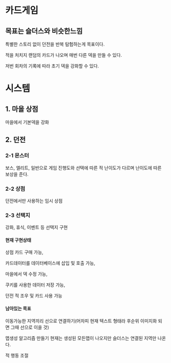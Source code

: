 # 카드게임

## 목표는 슬더스와 비슷한느낌

특별한 스토리 없이 던전을 반복 탐험하는게 목표이다.

적을 처치지 랜덤의 카드가 나오며 매번 다른 덱을 만들 수 있다.

저번 회차의 기록에 따라 초기 덱을 강화할 수 있다.


# 시스템

## 1. 마을 상점

마을에서 기본덱을 강화

## 2. 던전

### 2-1 몬스터

보스, 엘리트, 일반으로 게임 진행도와 선택에 따른 적 난이도가 다르며 난이도에 따른 보상을 준다.

### 2-2 상점

던전에서만 사용하는 임시 상점

### 2-3 선택지

강화, 휴식, 이벤트 등 선택지 구현





#### 현재 구현상태

상점 카드 구매 가능,

카드데이터를 데이터베이스에 삽입 및 호출 가능,

마을에서 덱 수정 가능,

쿠키를 사용한 데이터 저장 가능,

던전 적 조우 및 카드 사용 가능

#### 남아있는 목표

이동가능한 지역끼리 선으로 연결하기(어차피 현재 텍스트 형태라 후순위 이미지화 되면 그때 선으로 이을 것)

맵생성 알고리즘 만들기 현재는 생성된 모든맵이 나오지만 슬더스는 연결된 지역만 나온다.

적 행동 조절
